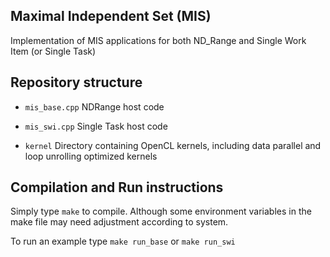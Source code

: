 Maximal Independent Set (MIS)
-------------------------------------

Implementation of MIS applications for both ND_Range and Single Work Item (or Single Task) 

Repository structure 
----------------------------

*  `mis_base.cpp` NDRange host code

*  `mis_swi.cpp` Single Task host code

* `kernel` Directory containing OpenCL kernels, including data parallel and loop unrolling optimized kernels


Compilation and Run instructions
---------------------------------------------
Simply type `make` to compile. Although some environment variables in the make file may need adjustment according to system. 

To run an example type `make run_base` or `make run_swi` 

